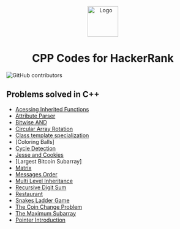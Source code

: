 <p align="center">
  <img src="https://user-images.githubusercontent.com/11183158/43805223-f23c1250-9a6c-11e8-9677-a45e08df2d7c.png" alt="Logo" width="80" height="80">
  <h1 align="center">CPP Codes for HackerRank</h3>
</p>

![GitHub contributors](https://img.shields.io/github/contributors/swapnanildutta/Hackerrank-Codes?style=plastic)
## Problems solved in C++
* [Acessing Inherited Functions](https://www.hackerrank.com/challenges/accessing-inherited-functions/problem)
* [Attribute Parser](https://www.hackerrank.com/challenges/attribute-parser/problem)
* [Bitwise AND](https://www.hackerrank.com/challenges/30-bitwise-and/problem)
* [Circular Array Rotation](https://www.hackerrank.com/challenges/circular-array-rotation/problem)
* [Class template specialization](https://www.hackerrank.com/challenges/cpp-class-template-specialization/problem)
* [Coloring Balls]
* [Cycle Detection](https://www.hackerrank.com/challenges/detect-whether-a-linked-list-contains-a-cycle/problem)
* [Jesse and Cookies](https://www.hackerrank.com/challenges/jesse-and-cookies/problem)
* [Largest Bitcoin Subarray]
* [Matrix](https://www.hackerrank.com/challenges/matrix/problem)
* [Messages Order](https://www.hackerrank.com/challenges/messages-order/problem)
* [Multi Level Inheritance](https://www.hackerrank.com/challenges/multi-level-inheritance-cpp/problem)
* [Recursive Digit Sum](https://www.hackerrank.com/challenges/recursive-digit-sum/problem)
* [Restaurant](https://www.hackerrank.com/challenges/restaurant/problem)
* [Snakes Ladder Game](https://www.hackerrank.com/challenges/the-quickest-way-up/problem)
* [The Coin Change Problem](https://www.hackerrank.com/challenges/coin-change/problem)
* [The Maximum Subarray](https://www.hackerrank.com/challenges/maxsubarray/problem)
* [Pointer Introduction](https://www.hackerrank.com/challenges/c-tutorial-pointer/problem)
